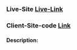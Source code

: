

# 


### Live-Site [Live-Link]()


### Client-Site-code [Link](https://github.com/Abdur-Rahman-Argon/framwork-assainment)


#### Description:
